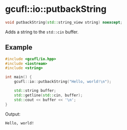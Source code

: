 # gcufl::io::putbackString
```cpp
void putbackString(std::string_view string) noexcept;
```
Adds a string to the `std::cin` buffer.
## Example
```cpp
#include <gcufl/io.hpp>
#include <iostream>
#include <string>

int main() {
	gcufl::io::putbackString("Hello, world!\n");

	std::string buffer;
	std::getline(std::cin, buffer);
	std::cout << buffer << '\n';
}
```
Output:
```
Hello, world!
```
